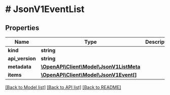 # # JsonV1EventList

## Properties

Name | Type | Description | Notes
------------ | ------------- | ------------- | -------------
**kind** | **string** |  | [optional]
**api_version** | **string** |  | [optional]
**metadata** | [**\OpenAPI\Client\Model\JsonV1ListMeta**](JsonV1ListMeta.md) |  | [optional]
**items** | [**\OpenAPI\Client\Model\JsonV1Event[]**](JsonV1Event.md) |  | [optional]

[[Back to Model list]](../../README.md#models) [[Back to API list]](../../README.md#endpoints) [[Back to README]](../../README.md)
